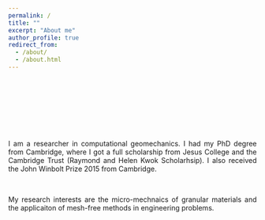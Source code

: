 ```yaml
---
permalink: /
title: ""
excerpt: "About me"
author_profile: true
redirect_from: 
  - /about/
  - /about.html
---
```


<p>&nbsp;</p>
<p>&nbsp;</p>
<p>&nbsp;</p>
<p>&nbsp;</p>
<div style="text-align: justify"> I am a researcher in computational geomechanics. I had my PhD degree from Cambridge, where I got a full scholarship from Jesus College and the Cambridge Trust (Raymond and Helen Kwok Scholarhsip). I also received the John Winbolt Prize 2015 from Cambridge. </div>

<p>&nbsp;</p>

<div style="text-align: justify"> My research interests are the micro-mechnaics of granular materials and the applicaiton of mesh-free methods in engineering problems. </div>

